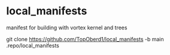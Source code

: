 # local_manifests
manifest for building with vortex kernel and trees


git clone https://github.com/TopOberd1/local_manifests -b main .repo/local_manifests
